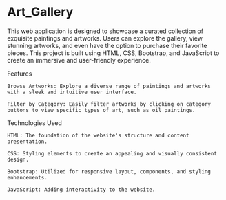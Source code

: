 # Art_Gallery
This web application is designed to showcase a curated collection of exquisite paintings and artworks. Users can explore the gallery, view stunning artworks, and even have the option to purchase their favorite pieces. This project is built using HTML, CSS, Bootstrap, and JavaScript to create an immersive and user-friendly experience.

Features

    Browse Artworks: Explore a diverse range of paintings and artworks with a sleek and intuitive user interface.
    
    Filter by Category: Easily filter artworks by clicking on category buttons to view specific types of art, such as oil paintings.

Technologies Used

    HTML: The foundation of the website's structure and content presentation.

    CSS: Styling elements to create an appealing and visually consistent design.

    Bootstrap: Utilized for responsive layout, components, and styling enhancements.

    JavaScript: Adding interactivity to the website.
